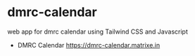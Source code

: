 # dmrc-calendar
web app for dmrc calendar using Tailwind CSS and Javascript
* DMRC Calendar https://dmrc-calendar.matrixe.in

